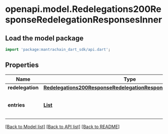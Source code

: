 # openapi.model.Redelegations200ResponseRedelegationResponsesInner

## Load the model package
```dart
import 'package:mantrachain_dart_sdk/api.dart';
```

## Properties
Name | Type | Description | Notes
------------ | ------------- | ------------- | -------------
**redelegation** | [**Redelegations200ResponseRedelegationResponsesInnerRedelegation**](Redelegations200ResponseRedelegationResponsesInnerRedelegation.md) |  | [optional] 
**entries** | [**List<Redelegations200ResponseRedelegationResponsesInnerEntriesInner>**](Redelegations200ResponseRedelegationResponsesInnerEntriesInner.md) |  | [optional] [default to const []]

[[Back to Model list]](../README.md#documentation-for-models) [[Back to API list]](../README.md#documentation-for-api-endpoints) [[Back to README]](../README.md)


